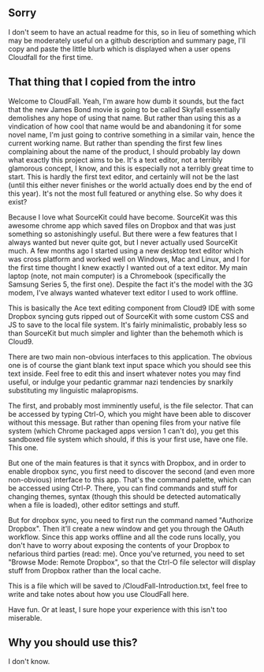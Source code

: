 ## Sorry

I don't seem to have an actual readme for this, so in lieu of something which may be moderately useful on a github description and summary page, I'll copy and paste the little blurb which is displayed when a user opens Cloudfall for the first time.

## That thing that I copied from the intro

Welcome to CloudFall. Yeah, I'm aware how dumb it sounds, but the fact that the new James Bond movie is going to be called Skyfall essentially demolishes any hope of using that name. But rather than using this as a vindication of how cool that name would be and abandoning it for some novel name, I'm just going to contrive something in a similar vain, hence the current working name. But rather than spending the first few lines complaining about the name of the product, I should probably lay down what exactly this project aims to be. It's a text editor, not a terribly glamorous concept, I know, and this is especially not a terribly great time to start. This is hardly the first text editor, and certainly will not be the last (until this either never finishes or the world actually does end by the end of this year). It's not the most full featured or anything else. So why does it exist?

Because I love what SourceKit could have become. SourceKit was this awesome chrome app which saved files on Dropbox and that was just something so astonishingly useful. But there were a few features that I always wanted but never quite got, but I never actually used SourceKit much. A few months ago I started using a new desktop text editor which was cross platform and worked well on Windows, Mac and Linux, and I for the first time thought I knew exactly I wanted out of a text editor. My main laptop (note, not main computer) is a Chromebook (specifically the Samsung Series 5, the first one). Despite the fact it's the model with the 3G modem, I've always wanted whatever text editor I used to work offline.

This is basically the Ace text editing component from Cloud9 IDE with some Dropbox syncing guts ripped out of SourceKit with some custom CSS and JS to save to the local file system. It's fairly minimalistic, probably less so than SourceKit but much simpler and lighter than the behemoth which is Cloud9.

There are two main non-obvious interfaces to this application. The obvious one is of course the giant blank text input space which you should see this text inside. Feel free to edit this and insert whatever notes you may find useful, or indulge your pedantic grammar nazi tendencies by snarkily substituting my linguistic malapropisms. 

The first, and probably most imminently useful, is the file selector. That can be accessed by typing Ctrl-O, which you might have been able to discover without this message. But rather than opening files from your native file system (which Chrome packaged apps version 1 can't do), you get this sandboxed file system which should, if this is your first use, have one file. This one.

But one of the main features is that it syncs with Dropbox, and in order to enable dropbox sync, you first need to discover the second (and even more non-obvious) interface to this app. That's the command palette, which can be accessed using Ctrl-P. There, you can find commands and stuff for changing themes, syntax (though this should be detected automatically when a file is loaded), other editor settings and stuff. 

But for dropbox sync, you need to first run the command named "Authorize Dropbox". Then it'll create a new window and get you through the OAuth workflow. Since this app works offline and all the code runs locally, you don't have to worry about exposing the contents of your Dropbox to nefarious third parties (read: me). Once you've returned, you need to set "Browse Mode: Remote Dropbox", so that the Ctrl-O file selector will display stuff from Dropbox rather than the local cache.

This is a file which will be saved to /CloudFall-Introduction.txt, feel free to write and take notes about how you use CloudFall here.

Have fun. Or at least, I sure hope your experience with this isn't too miserable.

## Why you should use this?

I don't know.